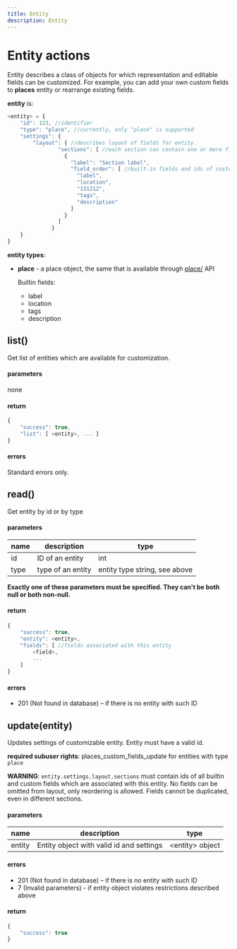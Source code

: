 ```yaml
---
title: Entity
description: Entity
---
```


# Entity actions

Entity describes a class of objects for which representation and editable fields can be customized.
For example, you can add your own custom fields to **places** entity or rearrange existing fields.

**entity** is:
```js
<entity> = {
    "id": 123, //identifier
    "type": "place", //currently, only "place" is supported
    "settings": {
        "layout": { //describes layout of fields for entity.
                "sections": [ //each section can contain one or more fields. At least one section must exist in layout.
                  {
                    "label": "Section label",
                    "field_order": [ //built-in fields and ids of custom fields (as strings)
                      "label",
                      "location",
                      "131212",
                      "tags",
                      "description"
                    ]
                  }
                ]
              }
    }
}
```

**entity types**:
* **place** - a place object, the same that is available through [place/](../../field_service/place/index.md) API

  Builtin fields:

  * label
  * location
  * tags
  * description  
  


## list()

Get list of entities which are available for customization.

#### parameters

none

#### return

```js
{
    "success": true,
    "list": [ <entity>, ... ]
}
```

#### errors

Standard errors only.



## read()
Get entity by id or by type

#### parameters

name      | description     | type
---       | ---             | ---
id        | ID of an entity | int
type      | type of an entity | entity type string, see above

**Exactly one of these parameters must be specified. They can't be both null or both non-null.**

#### return
```js
{
    "success": true,
    "entity": <entity>, 
    "fields": [ //fields associated with this entity
        <field>,
        ...
    ]
}
```
#### errors
* 201 (Not found in database) – if there is no entity with such ID


## update(entity)
Updates settings of customizable entity. Entity must have a valid id.

**required subuser rights**: places_custom_fields_update for entities with type `place`

**WARNING**: `entity.settings.layout.sections` must contain ids of all builtin and custom fields which are associated 
with this entity. No fields can be omitted from layout, only reordering is allowed. Fields cannot be duplicated, even 
in different sections.

#### parameters
name      | description                              | type
---       | ---                                      | ---
entity    | Entity object with valid id and settings | \<entity\> object 

#### errors
* 201 (Not found in database) – if there is no entity with such ID
* 7 (Invalid parameters) - if entity object violates restrictions described above

#### return
```js
{
    "success": true
}
```